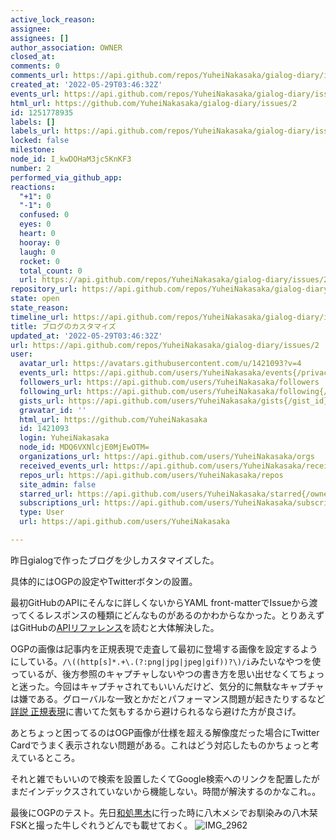 ```yaml
---
active_lock_reason: 
assignee: 
assignees: []
author_association: OWNER
closed_at: 
comments: 0
comments_url: https://api.github.com/repos/YuheiNakasaka/gialog-diary/issues/2/comments
created_at: '2022-05-29T03:46:32Z'
events_url: https://api.github.com/repos/YuheiNakasaka/gialog-diary/issues/2/events
html_url: https://github.com/YuheiNakasaka/gialog-diary/issues/2
id: 1251778935
labels: []
labels_url: https://api.github.com/repos/YuheiNakasaka/gialog-diary/issues/2/labels{/name}
locked: false
milestone: 
node_id: I_kwDOHaM3jc5KnKF3
number: 2
performed_via_github_app: 
reactions:
  "+1": 0
  "-1": 0
  confused: 0
  eyes: 0
  heart: 0
  hooray: 0
  laugh: 0
  rocket: 0
  total_count: 0
  url: https://api.github.com/repos/YuheiNakasaka/gialog-diary/issues/2/reactions
repository_url: https://api.github.com/repos/YuheiNakasaka/gialog-diary
state: open
state_reason: 
timeline_url: https://api.github.com/repos/YuheiNakasaka/gialog-diary/issues/2/timeline
title: ブログのカスタマイズ
updated_at: '2022-05-29T03:46:32Z'
url: https://api.github.com/repos/YuheiNakasaka/gialog-diary/issues/2
user:
  avatar_url: https://avatars.githubusercontent.com/u/1421093?v=4
  events_url: https://api.github.com/users/YuheiNakasaka/events{/privacy}
  followers_url: https://api.github.com/users/YuheiNakasaka/followers
  following_url: https://api.github.com/users/YuheiNakasaka/following{/other_user}
  gists_url: https://api.github.com/users/YuheiNakasaka/gists{/gist_id}
  gravatar_id: ''
  html_url: https://github.com/YuheiNakasaka
  id: 1421093
  login: YuheiNakasaka
  node_id: MDQ6VXNlcjE0MjEwOTM=
  organizations_url: https://api.github.com/users/YuheiNakasaka/orgs
  received_events_url: https://api.github.com/users/YuheiNakasaka/received_events
  repos_url: https://api.github.com/users/YuheiNakasaka/repos
  site_admin: false
  starred_url: https://api.github.com/users/YuheiNakasaka/starred{/owner}{/repo}
  subscriptions_url: https://api.github.com/users/YuheiNakasaka/subscriptions
  type: User
  url: https://api.github.com/users/YuheiNakasaka

---
```

昨日gialogで作ったブログを少しカスタマイズした。

具体的にはOGPの設定やTwitterボタンの設置。

最初GitHubのAPIにそんなに詳しくないからYAML front-matterでIssueから渡ってくるレスポンスの種類にどんなものがあるのかわからなかった。とりあえずはGitHubの[APIリファレンス](https://docs.github.com/ja/rest/issues/issues)を読むと大体解決した。

OGPの画像は記事内を正規表現で走査して最初に登場する画像を設定するようにしている。`/\((http[s]*.+\.(?:png|jpg|jpeg|gif))?\)/i`みたいなやつを使っているが、後方参照のキャプチャしないやつの書き方を思い出せなくてちょっと迷った。今回はキャプチャされてもいいんだけど、気分的に無駄なキャプチャは嫌である。グローバルな一致とかだとパフォーマンス問題が起きたりするなど[詳説 正規表現](https://amzn.to/3NaYcAs)に書いてた気もするから避けられるなら避けた方が良さげ。

あとちょっと困ってるのはOGP画像が仕様を超える解像度だった場合にTwitter Cardでうまく表示されない問題がある。これはどう対応したものかちょっと考えているところ。

それと雑でもいいので検索を設置したくてGoogle検索へのリンクを配置したがまだインデックスされていないから機能しない。時間が解決するのかなこれ。。


最後にOGPのテスト。先日[和処黒木](https://twitter.com/kurokijiro)に行った時に八木メシでお馴染みの八木栞FSKと撮った牛しぐれうどんでも載せておく。
![IMG_2962](https://user-images.githubusercontent.com/1421093/170851081-73034fa3-91c3-43be-94db-dcc08b642156.JPG)